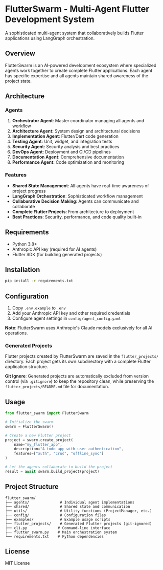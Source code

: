 # FlutterSwarm - Multi-Agent Flutter Development System

A sophisticated multi-agent system that collaboratively builds Flutter applications using LangGraph orchestration.

## Overview

FlutterSwarm is an AI-powered development ecosystem where specialized agents work together to create complete Flutter applications. Each agent has specific expertise and all agents maintain shared awareness of the project state.

## Architecture

### Agents

1. **Orchestrator Agent**: Master coordinator managing all agents and workflow
2. **Architecture Agent**: System design and architectural decisions
3. **Implementation Agent**: Flutter/Dart code generation
4. **Testing Agent**: Unit, widget, and integration tests
5. **Security Agent**: Security analysis and best practices
6. **DevOps Agent**: Deployment and CI/CD pipelines
7. **Documentation Agent**: Comprehensive documentation
8. **Performance Agent**: Code optimization and monitoring

### Features

- **Shared State Management**: All agents have real-time awareness of project progress
- **LangGraph Orchestration**: Sophisticated workflow management
- **Collaborative Decision Making**: Agents can communicate and collaborate
- **Complete Flutter Projects**: From architecture to deployment
- **Best Practices**: Security, performance, and code quality built-in

## Requirements

- Python 3.8+
- Anthropic API key (required for AI agents)
- Flutter SDK (for building generated projects)

## Installation

```bash
pip install -r requirements.txt
```

## Configuration

1. Copy `.env.example` to `.env`
2. Add your Anthropic API key and other required credentials
3. Configure agent settings in `config/agent_config.yaml`

**Note**: FlutterSwarm uses Anthropic's Claude models exclusively for all AI operations.

### Generated Projects

Flutter projects created by FlutterSwarm are saved in the `flutter_projects/` directory. Each project gets its own subdirectory with a complete Flutter application structure. 

**Git Ignore**: Generated projects are automatically excluded from version control (via `.gitignore`) to keep the repository clean, while preserving the `flutter_projects/README.md` file for documentation.

## Usage

```python
from flutter_swarm import FlutterSwarm

# Initialize the swarm
swarm = FlutterSwarm()

# Create a new Flutter project
project = swarm.create_project(
    name="my_flutter_app",
    description="A todo app with user authentication",
    features=["auth", "crud", "offline_sync"]
)

# Let the agents collaborate to build the project
result = await swarm.build_project(project)
```

## Project Structure

```
flutter_swarm/
├── agents/              # Individual agent implementations
├── shared/              # Shared state and communication
├── utils/               # Utility functions (ProjectManager, etc.)
├── config/              # Configuration files
├── examples/            # Example usage scripts
├── flutter_projects/    # Generated Flutter projects (git-ignored)
├── cli.py              # Command-line interface
├── flutter_swarm.py    # Main orchestration system
└── requirements.txt    # Python dependencies
```

## License

MIT License